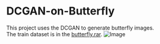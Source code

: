 # DCGAN-on-Butterfly
This project uses the DCGAN to generate butterfly images.  
The train dataset is in the [butterfly.rar](https://github.com/gg1036419175/DCGAN-on-Butterfly/blob/master/Butterfly.rar).
![Image](https://raw.githubusercontent.com/gg1036419175/DCGAN-on-Butterfly/master/TrainDataset.jpg)
